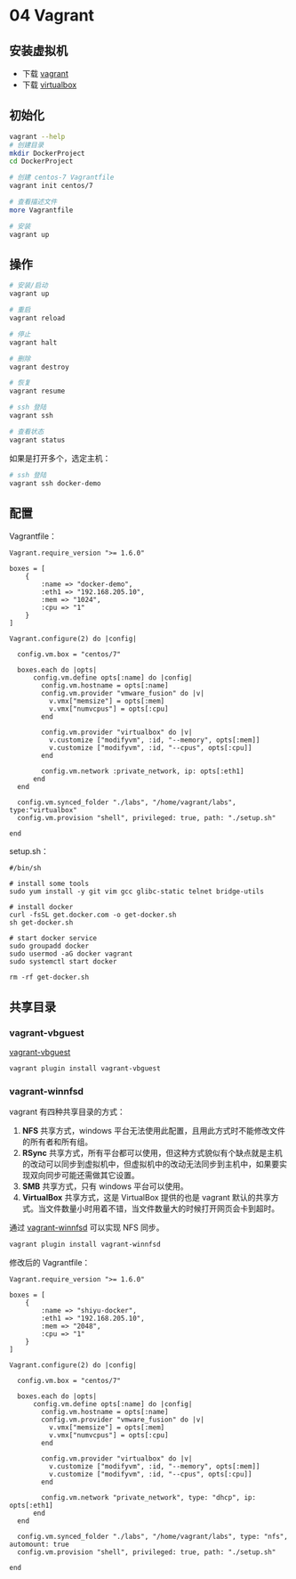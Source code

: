 # 04 Vagrant

## 安装虚拟机

* 下载 [vagrant](https://www.vagrantup.com/)
* 下载 [virtualbox](https://www.virtualbox.org/wiki/Downloads)

## 初始化

```bash
vagrant --help
# 创建目录
mkdir DockerProject
cd DockerProject

# 创建 centos-7 Vagrantfile
vagrant init centos/7

# 查看描述文件
more Vagrantfile

# 安装
vagrant up
```

## 操作

```bash
# 安装/启动
vagrant up

# 重启
vagrant reload

# 停止
vagrant halt

# 删除
vagrant destroy

# 恢复
vagrant resume

# ssh 登陆
vagrant ssh

# 查看状态
vagrant status
```

如果是打开多个，选定主机：

```bash
# ssh 登陆
vagrant ssh docker-demo
```

## 配置

Vagrantfile：

```text
Vagrant.require_version ">= 1.6.0"

boxes = [
    {
        :name => "docker-demo",
        :eth1 => "192.168.205.10",
        :mem => "1024",
        :cpu => "1"
    }
]

Vagrant.configure(2) do |config|

  config.vm.box = "centos/7"

  boxes.each do |opts|
      config.vm.define opts[:name] do |config|
        config.vm.hostname = opts[:name]
        config.vm.provider "vmware_fusion" do |v|
          v.vmx["memsize"] = opts[:mem]
          v.vmx["numvcpus"] = opts[:cpu]
        end

        config.vm.provider "virtualbox" do |v|
          v.customize ["modifyvm", :id, "--memory", opts[:mem]]
          v.customize ["modifyvm", :id, "--cpus", opts[:cpu]]
        end

        config.vm.network :private_network, ip: opts[:eth1]
      end
  end

  config.vm.synced_folder "./labs", "/home/vagrant/labs", type:"virtualbox"
  config.vm.provision "shell", privileged: true, path: "./setup.sh"

end
```

setup.sh：

```text
#/bin/sh

# install some tools
sudo yum install -y git vim gcc glibc-static telnet bridge-utils

# install docker
curl -fsSL get.docker.com -o get-docker.sh
sh get-docker.sh

# start docker service
sudo groupadd docker
sudo usermod -aG docker vagrant
sudo systemctl start docker

rm -rf get-docker.sh
```

## 共享目录

### vagrant-vbguest

[vagrant-vbguest](https://github.com/dotless-de/vagrant-vbguest)

```bash
vagrant plugin install vagrant-vbguest
```

### vagrant-winnfsd

vagrant 有四种共享目录的方式：

1. **NFS** 共享方式，windows 平台无法使用此配置，且用此方式时不能修改文件的所有者和所有组。
2. **RSync** 共享方式，所有平台都可以使用，但这种方式貌似有个缺点就是主机的改动可以同步到虚拟机中，但虚拟机中的改动无法同步到主机中，如果要实现双向同步可能还需做其它设置。
3. **SMB** 共享方式，只有 windows 平台可以使用。
4. **VirtualBox** 共享方式，这是 VirtualBox 提供的也是 vagrant 默认的共享方式。当文件数量小时用着不错，当文件数量大的时候打开网页会卡到超时。

通过 [vagrant-winnfsd](https://github.com/winnfsd/vagrant-winnfsd) 可以实现 NFS 同步。

```bash
vagrant plugin install vagrant-winnfsd
```

修改后的 Vagrantfile：

```text
Vagrant.require_version ">= 1.6.0"

boxes = [
    {
        :name => "shiyu-docker",
        :eth1 => "192.168.205.10",
        :mem => "2048",
        :cpu => "1"
    }
]

Vagrant.configure(2) do |config|

  config.vm.box = "centos/7"

  boxes.each do |opts|
      config.vm.define opts[:name] do |config|
        config.vm.hostname = opts[:name]
        config.vm.provider "vmware_fusion" do |v|
          v.vmx["memsize"] = opts[:mem]
          v.vmx["numvcpus"] = opts[:cpu]
        end

        config.vm.provider "virtualbox" do |v|
          v.customize ["modifyvm", :id, "--memory", opts[:mem]]
          v.customize ["modifyvm", :id, "--cpus", opts[:cpu]]
        end

        config.vm.network "private_network", type: "dhcp", ip: opts[:eth1]
      end
  end

  config.vm.synced_folder "./labs", "/home/vagrant/labs", type: "nfs", automount: true
  config.vm.provision "shell", privileged: true, path: "./setup.sh"

end
```

